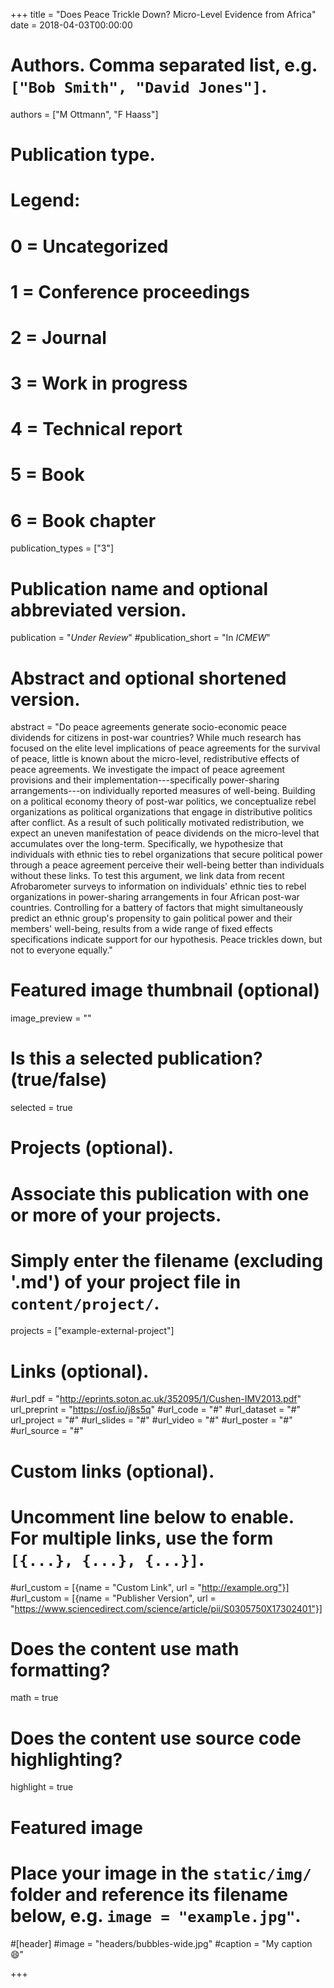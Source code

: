 +++
title = "Does Peace Trickle Down? Micro-Level Evidence from Africa"
date = 2018-04-03T00:00:00

# Authors. Comma separated list, e.g. `["Bob Smith", "David Jones"]`.
authors = ["M Ottmann", "F Haass"]

# Publication type.
# Legend:
# 0 = Uncategorized
# 1 = Conference proceedings
# 2 = Journal
# 3 = Work in progress
# 4 = Technical report
# 5 = Book
# 6 = Book chapter
publication_types = ["3"]

# Publication name and optional abbreviated version.
publication = "*Under Review*"
#publication_short = "In *ICMEW*"

# Abstract and optional shortened version.
abstract = "Do peace agreements generate socio-economic peace dividends for citizens in post-war countries? While much research has focused on the elite level implications of peace agreements for the survival of peace, little is known about the micro-level, redistributive effects of peace agreements. We investigate the impact of peace agreement provisions and their implementation---specifically power-sharing arrangements---on individually reported measures of well-being. Building on a political economy theory of post-war politics, we conceptualize rebel organizations as political organizations that engage in distributive politics after conflict. As a result of such politically motivated redistribution, we expect an uneven manifestation of peace dividends on the micro-level that accumulates over the long-term. Specifically, we hypothesize that individuals with ethnic ties to rebel organizations that secure political power through a peace agreement perceive their well-being better than individuals without these links. To test this argument, we link data from recent Afrobarometer surveys to information on individuals' ethnic ties to rebel organizations in power-sharing arrangements in four African post-war countries. Controlling for a battery of factors that might simultaneously predict an ethnic group's propensity to gain political power and their members' well-being, results from a wide range of fixed effects specifications indicate support for our hypothesis. Peace trickles down, but not to everyone equally."

# Featured image thumbnail (optional)
image_preview = ""

# Is this a selected publication? (true/false)
selected = true

# Projects (optional).
#   Associate this publication with one or more of your projects.
#   Simply enter the filename (excluding '.md') of your project file in `content/project/`.
projects = ["example-external-project"]

# Links (optional).
#url_pdf = "http://eprints.soton.ac.uk/352095/1/Cushen-IMV2013.pdf"
url_preprint = "https://osf.io/j8s5q"
#url_code = "#"
#url_dataset = "#"
url_project = "#"
#url_slides = "#"
#url_video = "#"
#url_poster = "#"
#url_source = "#"

# Custom links (optional).
#   Uncomment line below to enable. For multiple links, use the form `[{...}, {...}, {...}]`.
#url_custom = [{name = "Custom Link", url = "http://example.org"}]
#url_custom = [{name = "Publisher Version", url = "https://www.sciencedirect.com/science/article/pii/S0305750X17302401"}]

# Does the content use math formatting?
math = true

# Does the content use source code highlighting?
highlight = true

# Featured image
# Place your image in the `static/img/` folder and reference its filename below, e.g. `image = "example.jpg"`.
#[header]
#image = "headers/bubbles-wide.jpg"
#caption = "My caption :smile:"

+++
